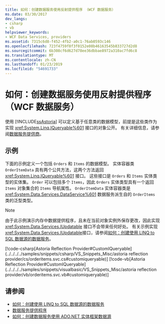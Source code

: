 ```yaml
---
title: 如何：创建数据服务使用反射提供程序 （WCF 数据服务）
ms.date: 03/30/2017
dev_langs:
- csharp
- vb
helpviewer_keywords:
- WCF Data Services, providers
ms.assetid: 7315c6d8-f452-4fb2-a0c1-76ab0593c146
ms.openlocfilehash: 723f4759f8f3f0152e08b46163545b833727d2d8
ms.sourcegitcommit: 6b308cf6d627d78ee36dbbae8972a310ac7fd6c8
ms.translationtype: MT
ms.contentlocale: zh-CN
ms.lasthandoff: 01/23/2019
ms.locfileid: "54691733"
---
```

# <a name="how-to-create-a-data-service-using-the-reflection-provider-wcf-data-services"></a>如何：创建数据服务使用反射提供程序 （WCF 数据服务）
使用 [!INCLUDE[ssAstoria](../../../../includes/ssastoria-md.md)] 可以定义基于任意类的数据模型，前提是这些类作为实现 <xref:System.Linq.IQueryable%601> 接口的对象公开。 有关详细信息，请参阅[数据服务提供商](../../../../docs/framework/data/wcf/data-services-providers-wcf-data-services.md)。  
  
## <a name="example"></a>示例  
 下面的示例定义一个包括 `Orders` 和 `Items` 的数据模型。 实体容器类 `OrderItemData` 具有两个公共方法，这两个方法返回 <xref:System.Linq.IQueryable%601> 接口。 这些接口是 `Orders` 和 `Items` 实体类型的实体集。 `Order` 可以包括多个 `Items`，因此 `Orders` 实体类型具有一个返回 `Items` 对象集合的 `Items` 导航属性。 `OrderItemData` 实体容器类是 <xref:System.Data.Services.DataService%601> 数据服务派生自的 `OrderItems` 类的泛型类型。  
  
> [!NOTE]
>  由于此示例演示内存中数据提供程序，且未在当前对象实例外保存更改，因此实现 <xref:System.Data.Services.IUpdatable> 接口不会带来任何好处。 有关示例实现<xref:System.Data.Services.IUpdatable>接口，请参阅[如何：创建使用 LINQ to SQL 数据源的数据服务](../../../../docs/framework/data/wcf/create-a-data-service-using-linq-to-sql-wcf.md)。  
  
 [!code-csharp[Astoria Reflection Provider#CustomIQueryable](../../../../samples/snippets/csharp/VS_Snippets_Misc/astoria reflection provider/cs/orderitems.svc.cs#customiqueryable)]
 [!code-vb[Astoria Reflection Provider#CustomIQueryable](../../../../samples/snippets/visualbasic/VS_Snippets_Misc/astoria reflection provider/vb/orderitems.svc.vb#customiqueryable)]  
  
## <a name="see-also"></a>请参阅
- [如何：创建使用 LINQ to SQL 数据源的数据服务](../../../../docs/framework/data/wcf/create-a-data-service-using-linq-to-sql-wcf.md)
- [数据服务提供程序](../../../../docs/framework/data/wcf/data-services-providers-wcf-data-services.md)
- [如何：创建数据服务使用 ADO.NET 实体框架数据源](../../../../docs/framework/data/wcf/create-a-data-service-using-an-adonet-ef-data-wcf.md)
